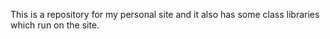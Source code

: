This is a repository for my personal site and it also has some class libraries which run on the site.